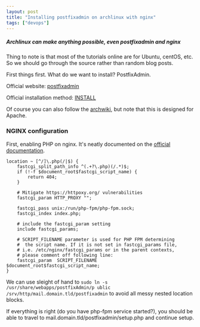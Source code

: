 ```yaml
---
layout: post
title: "Installing postfixadmin on archlinux with nginx"
tags: ["devops"]
---
```


##### Archlinux can make anything possible, even postfixadmin and nginx #####


Thing to note is that most of the tutorials online are for Ubuntu, centOS, etc. So we should go through the source rather than random blog posts.

First things first. What do we want to install? PostfixAdmin.

Official website: [postfixadmin](http://postfixadmin.sourceforge.net/)

Official installation method: [INSTALL](https://github.com/postfixadmin/postfixadmin/blob/master/INSTALL.TXT)

Of course you can also follow the [archwiki](https://wiki.archlinux.org/index.php/Postfix#PostfixAdmin), but note that this is designed for Apache.

### NGINX configuration ###

First, enabling PHP on nginx. It's neatly documented on the [official documentation](https://www.nginx.com/resources/wiki/start/topics/examples/phpfcgi/).

```
location ~ [^/]\.php(/|$) {
    fastcgi_split_path_info ^(.+?\.php)(/.*)$;
    if (!-f $document_root$fastcgi_script_name) {
        return 404;
    }

    # Mitigate https://httpoxy.org/ vulnerabilities
    fastcgi_param HTTP_PROXY "";

    fastcgi_pass unix:/run/php-fpm/php-fpm.sock;
    fastcgi_index index.php;

    # include the fastcgi_param setting
    include fastcgi_params;

    # SCRIPT_FILENAME parameter is used for PHP FPM determining
    #  the script name. If it is not set in fastcgi_params file,
    # i.e. /etc/nginx/fastcgi_params or in the parent contexts,
    # please comment off following line:
    fastcgi_param  SCRIPT_FILENAME   $document_root$fastcgi_script_name;
}
```

We can use sleight of hand to `sudo ln -s /usr/share/webapps/postfixAdmin/p
ublic /srv/http/mail.domain.tld/postfixadmin` to avoid all messy nested location blocks.

If everything is right (do you have php-fpm service started?), you should be able to travel to mail.domain.tld/postfixadmin/setup.php and continue setup.